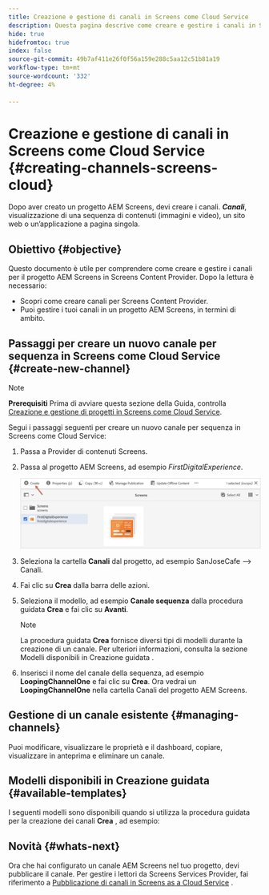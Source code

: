 ```yaml
---
title: Creazione e gestione di canali in Screens come Cloud Service
description: Questa pagina descrive come creare e gestire i canali in Screens come Cloud Service.
hide: true
hidefromtoc: true
index: false
source-git-commit: 49b7af411e26f0f56a159e288c5aa12c51b81a19
workflow-type: tm+mt
source-wordcount: '332'
ht-degree: 4%

---
```



# Creazione e gestione di canali in Screens come Cloud Service {#creating-channels-screens-cloud}

Dopo aver creato un progetto AEM Screens, devi creare i canali.
***Canali***, visualizzazione di una sequenza di contenuti (immagini e video), un sito web o un’applicazione a pagina singola.

## Obiettivo {#objective}

Questo documento è utile per comprendere come creare e gestire i canali per il progetto AEM Screens in Screens Content Provider. Dopo la lettura è necessario:

* Scopri come creare canali per Screens Content Provider.
* Puoi gestire i tuoi canali in un progetto AEM Screens, in termini di ambito.

## Passaggi per creare un nuovo canale per sequenza in Screens come Cloud Service {#create-new-channel}

>[!NOTE]
>**Prerequisiti**
>Prima di avviare questa sezione della Guida, controlla [Creazione e gestione di progetti in Screens come Cloud Service](/help/screens-cloud/creating-content/creating-projects-screens-cloud.md).

Segui i passaggi seguenti per creare un nuovo canale per sequenza in Screens come Cloud Service:

1. Passa a Provider di contenuti Screens.

1. Passa al progetto AEM Screens, ad esempio *FirstDigitalExperience*.

   ![](/help/screens-cloud/assets/create-content/create-channel1.png)

1. Seleziona la cartella **Canali** dal progetto, ad esempio SanJoseCafe —> Canali.
1. Fai clic su **Crea** dalla barra delle azioni.
1. Seleziona il modello, ad esempio **Canale sequenza** dalla procedura guidata **Crea** e fai clic su **Avanti**.

   >[!NOTE]
   > La procedura guidata **Crea** fornisce diversi tipi di modelli durante la creazione di un canale. Per ulteriori informazioni, consulta la sezione Modelli disponibili in Creazione guidata .

1. Inserisci il nome del canale della sequenza, ad esempio **LoopingChannelOne** e fai clic su **Crea**.
Ora vedrai un **LoopingChannelOne** nella cartella Canali del progetto AEM Screens.

## Gestione di un canale esistente {#managing-channels}

Puoi modificare, visualizzare le proprietà e il dashboard, copiare, visualizzare in anteprima e eliminare un canale.

## Modelli disponibili in Creazione guidata {#available-templates}

I seguenti modelli sono disponibili quando si utilizza la procedura guidata per la creazione dei canali **Crea** , ad esempio:

## Novità {#whats-next}

Ora che hai configurato un canale AEM Screens nel tuo progetto, devi pubblicare il canale. Per gestire i lettori da Screens Services Provider, fai riferimento a [Pubblicazione di canali in Screens as a Cloud Service](/help/screens-cloud/creating-content/manage-publish.md) .
